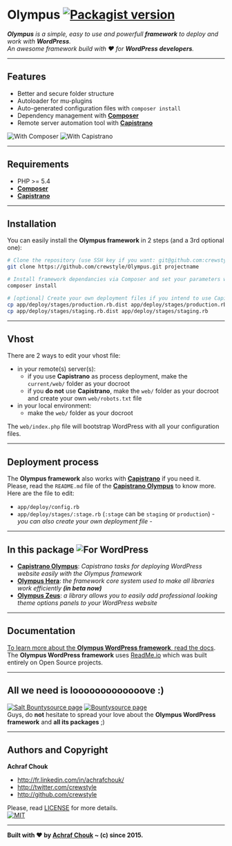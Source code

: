 # Olympus [![Packagist version](https://img.shields.io/packagist/v/crewstyle/olympus.svg?style=flat-square)](https://packagist.org/packages/crewstyle/olympus)  

_**Olympus** is a simple, easy to use and powerfull **framework** to deploy and work with **WordPress**.  
An awesome framework build with ♥ for **WordPress developers**._  

---

## Features

+ Better and secure folder structure
+ Autoloader for mu-plugins
+ Auto-generated configuration files with `composer install`
+ Dependency management with [**Composer**](https://getcomposer.org)
+ Remote server automation tool with [**Capistrano**](http://capistranorb.com/)

![With Composer](https://img.shields.io/badge/with-Composer-885630.svg?style=flat-square) 
![With Capistrano](https://img.shields.io/badge/with-Capistrano-52c1db.svg?style=flat-square)

---

## Requirements

+ PHP >= 5.4
+ [**Composer**](https://getcomposer.org/)
+ [**Capistrano**](http://capistranorb.com/)

---

## Installation

You can easily install the **Olympus framework** in 2 steps (and a 3rd optional one):

```bash
# Clone the repository (use SSH key if you want: git@github.com:crewstyle/Olympus.git)
git clone https://github.com/crewstyle/Olympus.git projectname
```

```bash
# Install framework dependancies via Composer and set your parameters when it's asked
composer install
```

```bash
# [optional] Create your own deployment files if you intend to use Capistrano
cp app/deploy/stages/production.rb.dist app/deploy/stages/production.rb
cp app/deploy/stages/staging.rb.dist app/deploy/stages/staging.rb
```

---

## Vhost

There are 2 ways to edit your vhost file:

+ in your remote(s) server(s):
  + if you use **Capistrano** as process deployment, make the `current/web/` folder as your docroot
  + if you **do not** use **Capistrano**, make the `web/` folder as your docroot and create your own `web/robots.txt` file
+ in your local environment:
  + make the `web/` folder as your docroot

The `web/index.php` file will bootstrap WordPress with all your configuration files.

---

## Deployment process

The **Olympus framework** also works with [**Capistrano**](http://capistranorb.com/) if you need it.  
Please, read the `README.md` file of the [**Capistrano Olympus**](https://github.com/crewstyle/capistrano-olympus) to know more.  
Here are the file to edit:
+ `app/deploy/config.rb`
+ `app/deploy/stages/:stage.rb` (`:stage` can be `staging` or `production`) - _you can also create your own deployment file_ -

---

## In this package ![For WordPress](https://img.shields.io/badge/for-WordPress-00aadc.svg?style=flat-square)

+ [**Capistrano Olympus**](https://github.com/crewstyle/capistrano-olympus): _Capistrano tasks for deploying WordPress website easily with the Olympus framework_
+ [**Olympus Hera**](https://github.com/crewstyle/OlympusHera): _the framework core system used to make all libraries work efficiently **(in beta now)**_
+ [**Olympus Zeus**](https://github.com/crewstyle/OlympusZeus): _a library allows you to easily add professional looking theme options panels to your WordPress website_

---

## Documentation

[To learn more about the **Olympus WordPress framework**, read the docs](https://olympus.readme.io/).  
The **Olympus WordPress framework** uses [ReadMe.io](https://readme.io) which was built entirely on Open Source projects.

---

## All we need is looooooooooooove :)

[![Salt Bountysource page](https://img.shields.io/badge/Salt%20Bountysource-♥-brightgreen.svg?style=flat-square)](https://salt.bountysource.com/teams/olympus) [![Bountysource page](https://img.shields.io/badge/Bountysource-♥-brightgreen.svg?style=flat-square)](https://www.bountysource.com/teams/olympus)  
Guys, do **not** hesitate to spread your love about the **Olympus WordPress framework** and **all its packages** ;)

---

## Authors and Copyright

**Achraf Chouk**

+ http://fr.linkedin.com/in/achrafchouk/
+ http://twitter.com/crewstyle
+ http://github.com/crewstyle

Please, read [LICENSE](https://github.com/crewstyle/Olympus/blob/master/LICENSE "LICENSE") for more details.  
[![MIT](https://img.shields.io/badge/license-MIT_License-blue.svg?style=flat-square)](http://opensource.org/licenses/MIT "MIT")  

---

**Built with ♥ by [Achraf Chouk](http://github.com/crewstyle "Achraf Chouk") ~ (c) since 2015.**
